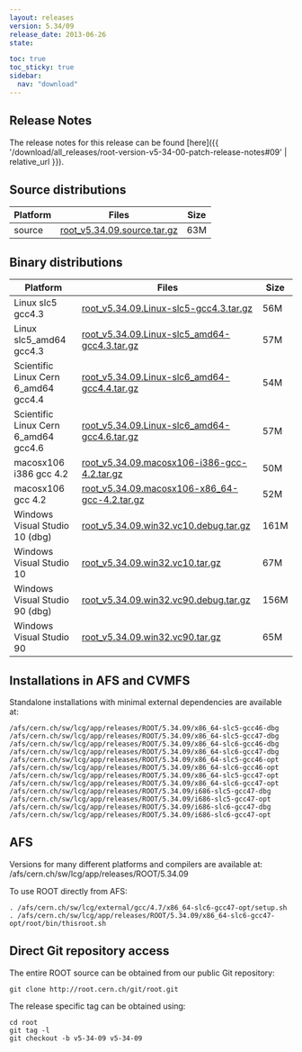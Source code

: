 ```yaml
---
layout: releases
version: 5.34/09
release_date: 2013-06-26
state:

toc: true
toc_sticky: true
sidebar:
  nav: "download"
---
```



## Release Notes
The release notes for this release can be found [here]({{ '/download/all_releases/root-version-v5-34-00-patch-release-notes#09' | relative_url }}).

## Source distributions

| Platform       | Files | Size |
|-----------|-------|-----|
| source | [root_v5.34.09.source.tar.gz](https://root.cern.ch/download/root_v5.34.09.source.tar.gz) |  63M |


## Binary distributions

| Platform       | Files | Size |
|-----------|-------|-----|
| Linux slc5 gcc4.3 | [root_v5.34.09.Linux-slc5-gcc4.3.tar.gz](https://root.cern.ch/download/root_v5.34.09.Linux-slc5-gcc4.3.tar.gz) |  56M |
| Linux slc5_amd64 gcc4.3 | [root_v5.34.09.Linux-slc5_amd64-gcc4.3.tar.gz](https://root.cern.ch/download/root_v5.34.09.Linux-slc5_amd64-gcc4.3.tar.gz) |  57M |
| Scientific Linux Cern 6_amd64 gcc4.4 | [root_v5.34.09.Linux-slc6_amd64-gcc4.4.tar.gz](https://root.cern.ch/download/root_v5.34.09.Linux-slc6_amd64-gcc4.4.tar.gz) |  54M |
| Scientific Linux Cern 6_amd64 gcc4.6 | [root_v5.34.09.Linux-slc6_amd64-gcc4.6.tar.gz](https://root.cern.ch/download/root_v5.34.09.Linux-slc6_amd64-gcc4.6.tar.gz) |  57M |
| macosx106 i386 gcc 4.2 | [root_v5.34.09.macosx106-i386-gcc-4.2.tar.gz](https://root.cern.ch/download/root_v5.34.09.macosx106-i386-gcc-4.2.tar.gz) |  50M |
| macosx106 gcc 4.2 | [root_v5.34.09.macosx106-x86_64-gcc-4.2.tar.gz](https://root.cern.ch/download/root_v5.34.09.macosx106-x86_64-gcc-4.2.tar.gz) |  52M |
| Windows Visual Studio 10 (dbg) | [root_v5.34.09.win32.vc10.debug.tar.gz](https://root.cern.ch/download/root_v5.34.09.win32.vc10.debug.tar.gz) | 161M |
| Windows Visual Studio 10 | [root_v5.34.09.win32.vc10.tar.gz](https://root.cern.ch/download/root_v5.34.09.win32.vc10.tar.gz) |  67M |
| Windows Visual Studio 90 (dbg) | [root_v5.34.09.win32.vc90.debug.tar.gz](https://root.cern.ch/download/root_v5.34.09.win32.vc90.debug.tar.gz) | 156M |
| Windows Visual Studio 90 | [root_v5.34.09.win32.vc90.tar.gz](https://root.cern.ch/download/root_v5.34.09.win32.vc90.tar.gz) |  65M |



## Installations in AFS and CVMFS
Standalone installations with minimal external dependencies are available at:
~~~
/afs/cern.ch/sw/lcg/app/releases/ROOT/5.34.09/x86_64-slc5-gcc46-dbg
/afs/cern.ch/sw/lcg/app/releases/ROOT/5.34.09/x86_64-slc5-gcc47-dbg
/afs/cern.ch/sw/lcg/app/releases/ROOT/5.34.09/x86_64-slc6-gcc46-dbg
/afs/cern.ch/sw/lcg/app/releases/ROOT/5.34.09/x86_64-slc6-gcc47-dbg
/afs/cern.ch/sw/lcg/app/releases/ROOT/5.34.09/x86_64-slc5-gcc46-opt
/afs/cern.ch/sw/lcg/app/releases/ROOT/5.34.09/x86_64-slc6-gcc46-opt
/afs/cern.ch/sw/lcg/app/releases/ROOT/5.34.09/x86_64-slc5-gcc47-opt
/afs/cern.ch/sw/lcg/app/releases/ROOT/5.34.09/x86_64-slc6-gcc47-opt
/afs/cern.ch/sw/lcg/app/releases/ROOT/5.34.09/i686-slc5-gcc47-dbg
/afs/cern.ch/sw/lcg/app/releases/ROOT/5.34.09/i686-slc5-gcc47-opt
/afs/cern.ch/sw/lcg/app/releases/ROOT/5.34.09/i686-slc6-gcc47-dbg
/afs/cern.ch/sw/lcg/app/releases/ROOT/5.34.09/i686-slc6-gcc47-opt
~~~

## AFS
Versions for many different platforms and compilers are available at:
/afs/cern.ch/sw/lcg/app/releases/ROOT/5.34.09

To use ROOT directly from AFS:
~~~
. /afs/cern.ch/sw/lcg/external/gcc/4.7/x86_64-slc6-gcc47-opt/setup.sh
. /afs/cern.ch/sw/lcg/app/releases/ROOT/5.34.09/x86_64-slc6-gcc47-opt/root/bin/thisroot.sh
~~~

## Direct Git repository access
The entire ROOT source can be obtained from our public Git repository:

~~~
git clone http://root.cern.ch/git/root.git
~~~
The release specific tag can be obtained using:
~~~
cd root
git tag -l
git checkout -b v5-34-09 v5-34-09
~~~
